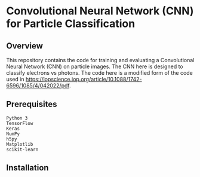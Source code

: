 # Convolutional Neural Network (CNN) for Particle Classification
## Overview

This repository contains the code for training and evaluating a Convolutional Neural Network (CNN) on particle images. The CNN here is designed to classify electrons vs photons. 
The code here is a modified form of the code used in https://iopscience.iop.org/article/10.1088/1742-6596/1085/4/042022/pdf. 

## Prerequisites

    Python 3
    TensorFlow
    Keras
    NumPy
    h5py
    Matplotlib
    scikit-learn
    
## Installation


